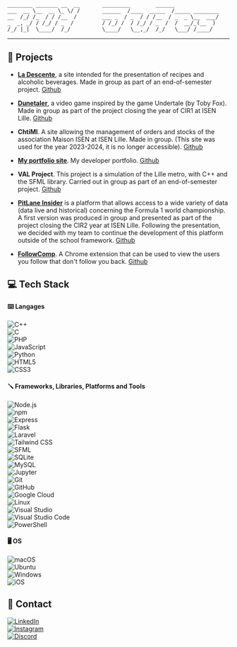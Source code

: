```
________ _______ __  __       _________        ______
___  __ \__  __ \_ \/ /       ______  /____  _____  /_____ ________
__  /_/ /_  / / /__  /        ___ _  / _  / / /__  / _  _ \__  ___/
_  _, _/ / /_/ / _  /         / /_/ /  / /_/ / _  /  /  __/_(__  )
/_/ |_|  \____/  /_/          \____/   \__,_/  /_/   \___/ /____/
```

---

## 💼 Projects

- **[La Descente](https://ladescente.alwaysdata.net/)**, a site intended for the presentation of recipes and alcoholic beverages. Made in group as part of an end-of-semester project. [Github](https://github.com/julesr0y/ladescente)

- **[Dunetaler](https://dunetaler.alwaysdata.net/php/)**, a video game inspired by the game Undertale (by Toby Fox). Made in group as part of the project closing the year of CIR1 at ISEN Lille. [Github](https://github.com/julesr0y/Dunetaler)

- **ChtiMI**. A site allowing the management of orders and stocks of the association Maison ISEN at ISEN Lille. Made in group. (This site was used for the year 2023-2024, it is no longer accessible). [Github](https://github.com/julesr0y/maison_isen)

- **[My portfolio site](https://julesr0y.xyz/)**. My developer portfolio. [Github](https://github.com/julesr0y/portfolio)

- **VAL Project**. This project is a simulation of the Lille metro, with C++ and the SFML library. Carried out in group as part of an end-of-semester project. [Github](https://github.com/julesr0y/projet_val)

- **[PitLane Insider](https://pitlaneinsider.alwaysdata.net/)** is a platform that allows access to a wide variety of data (data live and historical) concerning the Formula 1 world championship. A first version was produced in group and presented as part of the project closing the CIR2 year at ISEN Lille. Following the presentation, we decided with my team to continue the development of this platform outside of the school framework. [Github](https://github.com/julesr0y/pitlaneinsider)

- **[FollowComp](https://chromewebstore.google.com/detail/followcomp/dboemglicjcnfojjnijfaochbpopadjg)**. A Chrome extension that can be used to view the users you follow that don't follow you back. [Github](https://github.com/julesr0y/followcomp)

## 💻 Tech Stack

#### ⌨️ Langages

![C++](https://a11ybadges.com/badge?logo=cplusplus)  
![C](https://a11ybadges.com/badge?logo=c)  
![PHP](https://a11ybadges.com/badge?logo=php)  
![JavaScript](https://a11ybadges.com/badge?logo=javascript)  
![Python](https://a11ybadges.com/badge?logo=python)  
![HTML5](https://a11ybadges.com/badge?logo=html5)  
![CSS3](https://a11ybadges.com/badge?logo=css3)  

#### 🪛 Frameworks, Libraries, Platforms and Tools

![Node.js](https://a11ybadges.com/badge?logo=nodedotjs)  
![npm](https://a11ybadges.com/badge?logo=npm)  
![Express](https://a11ybadges.com/badge?logo=express)  
![Flask](https://a11ybadges.com/badge?logo=flask)  
![Laravel](https://a11ybadges.com/badge?logo=laravel)  
![Tailwind CSS](https://a11ybadges.com/badge?logo=tailwindcss)  
![SFML](https://a11ybadges.com/badge?logo=sfml)  
![SQLite](https://a11ybadges.com/badge?logo=sqlite)  
![MySQL](https://a11ybadges.com/badge?logo=mysql)  
![Jupyter](https://a11ybadges.com/badge?logo=jupyter)  
![Git](https://a11ybadges.com/badge?logo=git)  
![GitHub](https://a11ybadges.com/badge?logo=github)  
![Google Cloud](https://a11ybadges.com/badge?logo=googlecloud)  
![Linux](https://a11ybadges.com/badge?logo=linux)  
![Visual Studio](https://a11ybadges.com/badge?logo=visualstudio)  
![Visual Studio Code](https://a11ybadges.com/badge?logo=visualstudiocode)  
![PowerShell](https://a11ybadges.com/badge?logo=powershell)  

#### 🖥️ OS

![macOS](https://a11ybadges.com/badge?logo=macos)  
![Ubuntu](https://a11ybadges.com/badge?logo=ubuntu)  
![Windows](https://a11ybadges.com/badge?logo=windows)  
![iOS](https://a11ybadges.com/badge?logo=ios)  

## 📩 Contact

[![LinkedIn](https://a11ybadges.com/badge?logo=linkedin)](https://www.linkedin.com/in/julesr0y/)  
[![Instagram](https://a11ybadges.com/badge?logo=instagram)](https://instagram.com/julesr0y/)  
[![Discord](https://a11ybadges.com/badge?logo=discord)](https://discordapp.com/users/1102534513315303494)  
